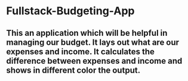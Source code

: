 # Fullstack-Budgeting-App

## This an application which will be helpful in managing our budget. It lays out what are our expenses and income. It calculates the difference between expenses and income and shows in different color the output.